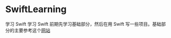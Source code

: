 # SwiftLearning
学习 Swift
学习 Swift 前期先学习基础部分，然后在用 Swift 写一些项目。基础部分的主要参考这个[网站](http://www.runoob.com/manual/gitbook/swift3/source/_book/chapter2/01_The_Basics.html)
